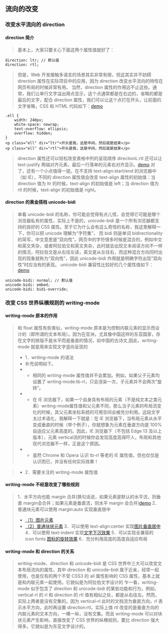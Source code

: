 <!--
 * @Author: your name
 * @Date: 2019-11-05 12:44:07
 * @LastEditTime: 2020-08-11 15:43:42
 * @LastEditors: your name
 * @Description: In User Settings Edit
 * @FilePath: \cssWorld\第十二章\node.md
-->
## 流向的改变

### 改变水平流向的 direction

#### direction 简介
> 基本上，大家只要关心下面这两个属性值就好了：

    direction: ltr; // 默认值
    direction: rtl;

> 但是，Web 开发接触多语言的场景其实非常有限，但这其实并不妨碍 direction 属性在实际项目中的应用，因为 direction 改变水平流向的特性在网页布局的时候非常有用。
> 当然，direction 属性的作用远不止这些。通常，我们让单行文字溢出用点显示，这个点通常都是在右边的，省略的都是最后的文字，配合 direction 属性，我们可以让这个点打在开头，让前面的文字省略，CSS 和 HTML 代码如下：[demo](http://demo.cssworld.cn/12/1-2.php)

    .ell { 
        width: 240px; 
        white-space: nowrap; 
        text-overflow: ellipsis; 
        overflow: hidden; 
    } 
    <p class="ell" dir="ltr">开头是我，这是中间，然后就是结束</p> 
    <p class="ell" dir="rtl">开头是我，这是中间，然后就是结束</p>

> direction 属性还可以轻松改变表格中列的呈现顺序
> directionL:rtl 还可以让 text-justify 两端对齐元素，最后一行落单的元素右对齐显示。[demo](http://demo.cssworld.cn/12/1-3.php)
> 对了，还有一个小点值得一提。在不支持 text-align:start/end 的浏览器中（如 IE），不同的 direction 属性值会改变 text-align 属性的初始值：当 direction 值为 ltr 的时候，text-align 的初始值是 left；当 direction 值为 rtl 的时候，text-align 的初始值是 right。

#### direction 的黄金搭档 unicode-bidi
> 单看 unicode-bidi 的名称，你可能会觉得有点儿怪，会觉得它可能是哪个浏览器私有的属性，实际上不是的，unicode-bidi 是一个所有浏览器都支持的良好的 CSS 属性。至于它为什么会有这么奇怪的名称，我这里解释一下，你可以把 unicode 理解为“字符集”， 而 bidi 则是单词 bidirectionality 的简写，中文意思是“双向性”。网页中的字符很多时候是混合的，例如中文和英文夹杂，或者阿拉伯文和英文夹杂，此时就会出现文本阅读方向不一样的情况，阿拉伯文是从右往左读，英文是从左往右，而这种混合方向同时出现的现象就称为“双向性”，因此 unicode-bidi 作用就是明确字符出现“双向性”时应当有的表现。
> unicode-bidi 兼容性比较好的几个属性值如下：[demo](http://demo.cssworld.cn/12/1-4.php)

    unicode-bidi: normal; // 默认值
    unicode-bidi: embed; 
    unicode-bidi: bidi-override;

### 改变 CSS 世界纵横规则的 writing-mode
#### writing-mode 原本的作用
> 和 float 属性有些类似，writing-mode 原本是为控制内联元素的显示而设计的（即所谓的文本布局）。因为在亚洲，尤其像中国这样的东亚国家，存在文字的排版不是水平而是垂直的情况，如中国的古诗文,因此，writing-mode 就是用来实现文字竖向呈现的
> + 1．writing-mode 的语法
> + 补充说明如下。
> + + 相同的 writing-mode 属性值并不会累加。例如，如果父子元素均设置了 writing-mode:tb-rl，只会渲染一次，子元素并不会两次“旋转”。
> + + 在 IE 浏览器下，如果一个自身具有布局的元素（不是纯文本之类元素）writing-mode属性值和父元素不同，那么当子元素的布局流变化的时候，其父元素坐标系统的可用空间会被充分利用。这段文字太过术语化，我解释一下就是：在 IE 浏览器下，当布局元素从水平变成垂直的时候（举个例子），你就想象为元素在垂直方向是 100%自适应父元素高度的。因此，IE 浏览器下（不包括 Edge 13 及以上版本），元素 vertical流的时候你会发现高度高得吓人，布局和其他现代浏览器不一样，正是这个原因。
> + + 虽然 Chrome 和 Opera 认识 tb-rl 等老的 IE 属性值，但也仅仅是认识而已，并没有任何实际效果！

> + 2．需要关注的 writing-mode 属性值

#### writing-mode 不经意改变了哪些规则
> 1．水平方向也能 margin 合并(换句话说，如果元素是默认的水平流，则垂直 margin会合并；如果元素是垂直流，则水平 margin 会合并)[demo](http://demo.cssworld.cn/12/2-1.php)
> 2．普通块元素可以使用 margin:auto 实现垂直居中
> + [（1）图片元素](http://demo.cssworld.cn/12/2-2.php)
> + [（2）普通块状元素](http://demo.cssworld.cn/12/2-3.php)
> 3．可以使用 text-align:center 实现[图片垂直居中](http://demo.cssworld.cn/12/2-4.php)
> 4．可以使用 text-indent 实现[文字下沉效果](http://demo.cssworld.cn/12/2-5.php)
> 5．可以实现全兼容的 icon fonts [图标的旋转效果](http://demo.cssworld.cn/12/2-6.php)
> 6．充分利用高度的高度自适应布局

#### writing-mode 和 direction 的关系
> writing-mode、direction 和 unicode-bidi 是 CSS 世界中三大可以改变文本布局流向的属性，其中 direction 和 unicode-bidi 属于近亲，经常一起使用，也是仅有的两个不受 CSS3 的 all 属性影响的 CSS 属性，基本上就是和内联元素一起使用。它貌似是为阿拉伯文字设计的
> 乍一看，writing-mode 似乎包含了 direction 和 unicode-bidi 的某些功能和行为，例如，vertical-rl 的 rl 和 direction 的 rtl 值有相似之处，都是从右往左。然而，实际上两者是没有交集的。因为 vertical-rl 此时的文档流为垂直方向，rl 表示水平方向，此时再设置 direction:rtl，实际上值 rtl 改变的是垂直方向的内联元素的文本方向，一横一纵，没有交集。而且 writing-mode 可以对块状元素产生影响，直接改变了 CSS 世界的纵横规则，要比 direction 强大得多。它貌似是为东亚文字设计的。